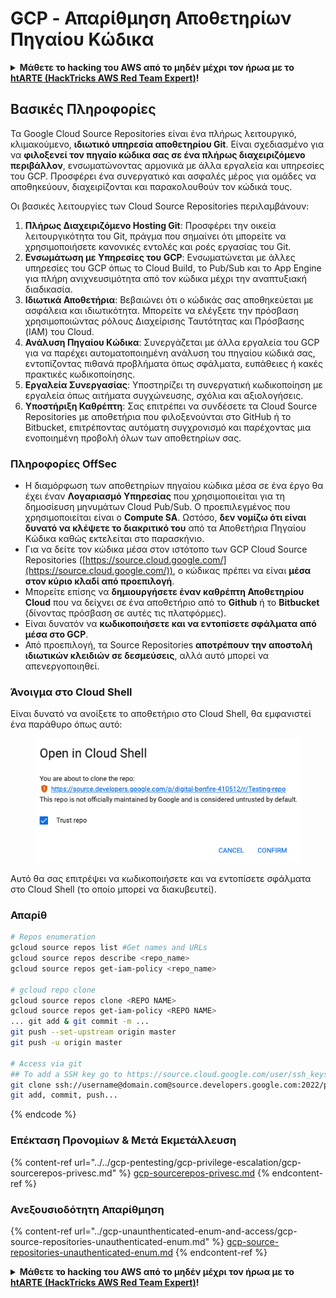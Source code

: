 # GCP - Απαρίθμηση Αποθετηρίων Πηγαίου Κώδικα

<details>

<summary><strong>Μάθετε το hacking του AWS από το μηδέν μέχρι τον ήρωα με το</strong> <a href="https://training.hacktricks.xyz/courses/arte"><strong>htARTE (HackTricks AWS Red Team Expert)</strong></a><strong>!</strong></summary>

Άλλοι τρόποι για να υποστηρίξετε το HackTricks:

* Εάν θέλετε να δείτε την **εταιρεία σας να διαφημίζεται στο HackTricks** ή να **κατεβάσετε το HackTricks σε μορφή PDF** ελέγξτε τα [**ΣΧΕΔΙΑ ΣΥΝΔΡΟΜΗΣ**](https://github.com/sponsors/carlospolop)!
* Αποκτήστε το [**επίσημο PEASS & HackTricks swag**](https://peass.creator-spring.com)
* Ανακαλύψτε [**The PEASS Family**](https://opensea.io/collection/the-peass-family), τη συλλογή μας από αποκλειστικά [**NFTs**](https://opensea.io/collection/the-peass-family)
* **Εγγραφείτε στη** 💬 [**ομάδα Discord**](https://discord.gg/hRep4RUj7f) ή στη [**ομάδα telegram**](https://t.me/peass) ή **ακολουθήστε** με στο **Twitter** 🐦 [**@carlospolopm**](https://twitter.com/carlospolopm)**.**
* **Μοιραστείτε τα hacking tricks σας υποβάλλοντας PRs στα** [**HackTricks**](https://github.com/carlospolop/hacktricks) και [**HackTricks Cloud**](https://github.com/carlospolop/hacktricks-cloud) αποθετήρια του github.

</details>

## Βασικές Πληροφορίες <a href="#reviewing-cloud-git-repositories" id="reviewing-cloud-git-repositories"></a>

Τα Google Cloud Source Repositories είναι ένα πλήρως λειτουργικό, κλιμακούμενο, **ιδιωτικό υπηρεσία αποθετηρίου Git**. Είναι σχεδιασμένο για να **φιλοξενεί τον πηγαίο κώδικα σας σε ένα πλήρως διαχειριζόμενο περιβάλλον**, ενσωματώνοντας αρμονικά με άλλα εργαλεία και υπηρεσίες του GCP. Προσφέρει ένα συνεργατικό και ασφαλές μέρος για ομάδες να αποθηκεύουν, διαχειρίζονται και παρακολουθούν τον κώδικά τους.

Οι βασικές λειτουργίες των Cloud Source Repositories περιλαμβάνουν:

1. **Πλήρως Διαχειριζόμενο Hosting Git**: Προσφέρει την οικεία λειτουργικότητα του Git, πράγμα που σημαίνει ότι μπορείτε να χρησιμοποιήσετε κανονικές εντολές και ροές εργασίας του Git.
2. **Ενσωμάτωση με Υπηρεσίες του GCP**: Ενσωματώνεται με άλλες υπηρεσίες του GCP όπως το Cloud Build, το Pub/Sub και το App Engine για πλήρη ανιχνευσιμότητα από τον κώδικα μέχρι την αναπτυξιακή διαδικασία.
3. **Ιδιωτικά Αποθετήρια**: Βεβαιώνει ότι ο κώδικάς σας αποθηκεύεται με ασφάλεια και ιδιωτικότητα. Μπορείτε να ελέγξετε την πρόσβαση χρησιμοποιώντας ρόλους Διαχείρισης Ταυτότητας και Πρόσβασης (IAM) του Cloud.
4. **Ανάλυση Πηγαίου Κώδικα**: Συνεργάζεται με άλλα εργαλεία του GCP για να παρέχει αυτοματοποιημένη ανάλυση του πηγαίου κώδικά σας, εντοπίζοντας πιθανά προβλήματα όπως σφάλματα, ευπάθειες ή κακές πρακτικές κωδικοποίησης.
5. **Εργαλεία Συνεργασίας**: Υποστηρίζει τη συνεργατική κωδικοποίηση με εργαλεία όπως αιτήματα συγχώνευσης, σχόλια και αξιολογήσεις.
6. **Υποστήριξη Καθρέπτη**: Σας επιτρέπει να συνδέσετε τα Cloud Source Repositories με αποθετήρια που φιλοξενούνται στο GitHub ή το Bitbucket, επιτρέποντας αυτόματη συγχρονισμό και παρέχοντας μια ενοποιημένη προβολή όλων των αποθετηρίων σας.

### Πληροφορίες OffSec <a href="#reviewing-cloud-git-repositories" id="reviewing-cloud-git-repositories"></a>

* Η διαμόρφωση των αποθετηρίων πηγαίου κώδικα μέσα σε ένα έργο θα έχει έναν **Λογαριασμό Υπηρεσίας** που χρησιμοποιείται για τη δημοσίευση μηνυμάτων Cloud Pub/Sub. Ο προεπιλεγμένος που χρησιμοποιείται είναι ο **Compute SA**. Ωστόσο, **δεν νομίζω ότι είναι δυνατό να κλέψετε το διακριτικό του** από τα Αποθετήρια Πηγαίου Κώδικα καθώς εκτελείται στο παρασκήνιο.
* Για να δείτε τον κώδικα μέσα στον ιστότοπο των GCP Cloud Source Repositories ([https://source.cloud.google.com/](https://source.cloud.google.com/)), ο κώδικας πρέπει να είναι **μέσα στον κύριο κλαδί από προεπιλογή**.
* Μπορείτε επίσης να **δημιουργήσετε έναν καθρέπτη Αποθετηρίου Cloud** που να δείχνει σε ένα αποθετήριο από το **Github** ή το **Bitbucket** (δίνοντας πρόσβαση σε αυτές τις πλατφόρμες).
* Είναι δυνατόν να **κωδικοποιήσετε και να εντοπίσετε σφάλματα από μέσα στο GCP**.
* Από προεπιλογή, τα Source Repositories **αποτρέπουν την αποστολή ιδιωτικών κλειδιών σε δεσμεύσεις**, αλλά αυτό μπορεί να απενεργοποιηθεί.

### Άνοιγμα στο Cloud Shell

Είναι δυνατό να ανοίξετε το αποθετήριο στο Cloud Shell, θα εμφανιστεί ένα παράθυρο όπως αυτό:

<figure><img src="../../../.gitbook/assets/image (136).png" alt=""><figcaption></figcaption></figure>

Αυτό θα σας επιτρέψει να κωδικοποιήσετε και να εντοπίσετε σφάλματα στο Cloud Shell (το οποίο μπορεί να διακυβευτεί).

### Απαρίθ
```bash
# Repos enumeration
gcloud source repos list #Get names and URLs
gcloud source repos describe <repo_name>
gcloud source repos get-iam-policy <repo_name>

# gcloud repo clone
gcloud source repos clone <REPO NAME>
gcloud source repos get-iam-policy <REPO NAME>
... git add & git commit -m ...
git push --set-upstream origin master
git push -u origin master

# Access via git
## To add a SSH key go to https://source.cloud.google.com/user/ssh_keys (no gcloud command)
git clone ssh://username@domain.com@source.developers.google.com:2022/p/<proj-name>/r/<repo-name>
git add, commit, push...
```
{% endcode %}

### Επέκταση Προνομίων & Μετά Εκμετάλλευση

{% content-ref url="../../gcp-pentesting/gcp-privilege-escalation/gcp-sourcerepos-privesc.md" %}
[gcp-sourcerepos-privesc.md](../../gcp-pentesting/gcp-privilege-escalation/gcp-sourcerepos-privesc.md)
{% endcontent-ref %}

### Ανεξουσιοδότητη Απαρίθμηση

{% content-ref url="../gcp-unaunthenticated-enum-and-access/gcp-source-repositories-unauthenticated-enum.md" %}
[gcp-source-repositories-unauthenticated-enum.md](../gcp-unaunthenticated-enum-and-access/gcp-source-repositories-unauthenticated-enum.md)
{% endcontent-ref %}

<details>

<summary><strong>Μάθετε το hacking του AWS από το μηδέν μέχρι τον ήρωα με το</strong> <a href="https://training.hacktricks.xyz/courses/arte"><strong>htARTE (HackTricks AWS Red Team Expert)</strong></a><strong>!</strong></summary>

Άλλοι τρόποι για να υποστηρίξετε το HackTricks:

* Εάν θέλετε να δείτε την **εταιρεία σας να διαφημίζεται στο HackTricks** ή να **κατεβάσετε το HackTricks σε μορφή PDF** ελέγξτε τα [**ΣΧΕΔΙΑ ΣΥΝΔΡΟΜΗΣ**](https://github.com/sponsors/carlospolop)!
* Αποκτήστε το [**επίσημο PEASS & HackTricks swag**](https://peass.creator-spring.com)
* Ανακαλύψτε [**The PEASS Family**](https://opensea.io/collection/the-peass-family), τη συλλογή μας από αποκλειστικά [**NFTs**](https://opensea.io/collection/the-peass-family)
* **Συμμετάσχετε στη** 💬 [**ομάδα Discord**](https://discord.gg/hRep4RUj7f) ή στη [**ομάδα telegram**](https://t.me/peass) ή **ακολουθήστε** με στο **Twitter** 🐦 [**@carlospolopm**](https://twitter.com/carlospolopm)**.**
* **Μοιραστείτε τα hacking tricks σας υποβάλλοντας PRs στα** [**HackTricks**](https://github.com/carlospolop/hacktricks) και [**HackTricks Cloud**](https://github.com/carlospolop/hacktricks-cloud) αποθετήρια του github.

</details>
